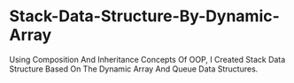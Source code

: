 # Stack-Data-Structure-By-Dynamic-Array
Using Composition And Inheritance Concepts Of OOP, I Created Stack Data Structure Based On The Dynamic Array And Queue Data Structures.
